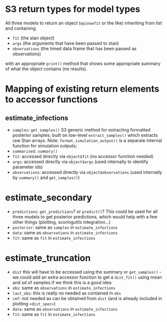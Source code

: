 # S3 return types for model types

All three models to return an object (`epinowfit` or the like) inheriting from list and containing

- `fit` (the stan object)
- `args` (the arguments that have been passed to stan)
- `observations` (the timed data frame that has been passed as observations)

with an appropriate `print()` method that shows some appropriate summary of what the object contains (no results).

# Mapping of existing return elements to accessor functions

## estimate_infections

- `samples`: `get_samples()` S3 generic method for extracting formatted posterior samples; built on low-level `extract_samples()` which extracts raw Stan arrays. Note: `format_simulation_output()` is a separate internal function for simulation outputs;
- `summarised`: `summary()`
- `fit`: accessed directly via `object$fit` (no accessor function needed)
- `args`: accessed directly via `object$args` (used internally to identify parameter ids)
- `observations`: accessed directly via `object$observations` (used internally by `summary()` and `get_samples()`)

# estimate_secondary

- `predictions`: `get_predictions`? or `predict()`? This could be used for all three models to get posterior predictions, which would help with a few other things (plotting, scoringutils integration...)
-  `posterior`: same as `samples` in `estimate_infections`
- `data`: same as `observations` in `estimate_infections`
- `fit`: same as `fit` in `estimate_infections`

# estimate_truncation

- `dist` this will have to be accessed using the summary or `get_samples()` - we could add an extra accessor function to get a `dist_fit()` using mean and sd of samples if we think this is a good idea
- `obs`: same as `observations` in `estimate_infections`
- `last_obs`: this is really no needed as contained in `obs`
- `cmf`: not needed as can be obtained from `dist` (and is already included in plotting `<dist_spec>`)
- `data`: same as `observations` in `estimate_infections`
- `fit`: same as `fit` in `estimate_infections`
